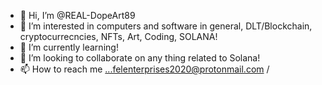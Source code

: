 - 👋 Hi, I’m @REAL-DopeArt89
- 👀 I’m interested in computers and software in general, DLT/Blockchain, cryptocurrecncies, NFTs, Art, Coding, SOLANA!
- 🌱 I’m currently learning!
- 💞️ I’m looking to collaborate on any thing related to Solana!
- 📫 How to reach me ...felenterprises2020@protonmail.com /

<!---
REAL-DopeArt89/REAL-DopeArt89 is a ✨ special ✨ repository because its `README.md` (this file) appears on your GitHub profile.
You can click the Preview link to take a look at your changes.
--->
